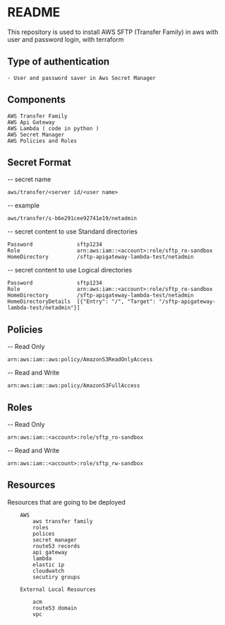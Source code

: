 # README

This repository is used to install AWS SFTP (Transfer Family) in aws with user and password login, with terraform

## Type of authentication 

	- User and password saver in Aws Secret Manager

## Components

	AWS Transfer Family
	AWS Api Gateway
	AWS Lambda ( code in python )
	AWS Secret Manager
	AWS Policies and Roles

## Secret Format

-- secret name

	aws/transfer/<server id/<user name>

-- example

	aws/transfer/s-b6e291cee92741e19/netadmin

-- secret content to use Standard directories

	Password              sftp1234
	Role                  arn:aws:iam::<account>:role/sftp_ro-sandbox
	HomeDirectory         /sftp-apigateway-lambda-test/netadmin

-- secret content to use  Logical directories

	Password              sftp1234
	Role                  arn:aws:iam::<account>:role/sftp_ro-sandbox
	HomeDirectory         /sftp-apigateway-lambda-test/netadmin
	HomeDirectoryDetails  [{"Entry": "/", "Target": "/sftp-apigateway-lambda-test/netadmin"}]

## Policies

-- Read Only

	arn:aws:iam::aws:policy/AmazonS3ReadOnlyAccess

-- Read and Write

	arn:aws:iam::aws:policy/AmazonS3FullAccess

## Roles

-- Read Only

	arn:aws:iam::<account>:role/sftp_ro-sandbox

-- Read and Write

	arn:aws:iam::<account>:role/sftp_rw-sandbox

## Resources

Resources that are going to be deployed  
```
	AWS  
		aws transfer family  
		roles  
		polices  
		secret manager  
		route53 records  
		api gateway  
		lambda  
		elastic ip  
		cloudwatch  
		secutiry groups

	External Local Resources

		acm
		route53 domain
		vpc
```